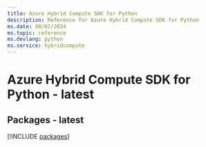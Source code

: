 ```yaml
---
title: Azure Hybrid Compute SDK for Python
description: Reference for Azure Hybrid Compute SDK for Python
ms.date: 08/02/2024
ms.topic: reference
ms.devlang: python
ms.service: hybridcompute
---
```

# Azure Hybrid Compute SDK for Python - latest
## Packages - latest
[!INCLUDE [packages](hybrid-compute-index.md)]